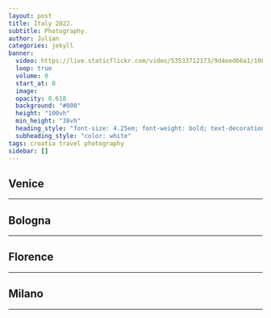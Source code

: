 ```yaml
---
layout: post
title: Italy 2022.
subtitle: Photography.
author: Julian
categories: jekyll
banner:
  video: https://live.staticflickr.com/video/53533712173/9d4eed66a1/1080p.mp4?s=eyJpIjo1MzUzMzcxMjE3MywiZSI6MTcwODEyODk2NiwicyI6ImM2OGU2NGQ1MWZjN2RiZDZiNTIzNGZhZjFkYTU0NTZmZTllYzNhYjYiLCJ2IjoxfQ
  loop: true
  volume: 0
  start_at: 0
  image: 
  opacity: 0.618
  background: "#000"
  height: "100vh"
  min_height: "38vh"
  heading_style: "font-size: 4.25em; font-weight: bold; text-decoration: underline"
  subheading_style: "color: white"
tags: croatia travel photography
sidebar: []
---
```


## Venice
---

## Bologna
---

## Florence
---

## Milano
---